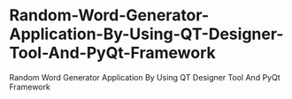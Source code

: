 # Random-Word-Generator-Application-By-Using-QT-Designer-Tool-And-PyQt-Framework
Random Word Generator Application By  Using QT Designer Tool And PyQt Framework
